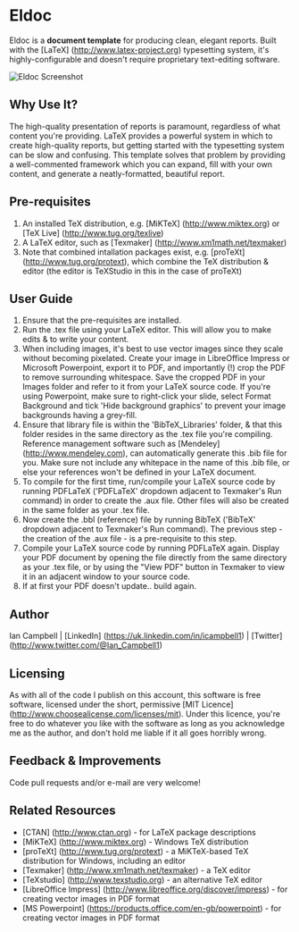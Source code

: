 # Eldoc

Eldoc is a **document template** for producing clean, elegant reports. Built with the [LaTeX] (http://www.latex-project.org) typesetting system, it's highly-configurable and doesn't require proprietary text-editing software.

![Eldoc Screenshot](http://i.imgur.com/A3WtMHv.png)


## Why Use It?

The high-quality presentation of reports is paramount, regardless of what content you're providing. LaTeX provides a powerful system in which to create high-quality reports,
but getting started with the typesetting system can be slow and confusing. This template solves that problem by providing a well-commented framework which you can expand, fill with your own content, 
and generate a neatly-formatted, beautiful report.

## Pre-requisites

1. An installed TeX distribution, e.g. [MiKTeX] (http://www.miktex.org) or [TeX Live] (http://www.tug.org/texlive)
1. A LaTeX editor, such as [Texmaker] (http://www.xm1math.net/texmaker)
1. Note that combined intallation packages exist, e.g. [proTeXt] (http://www.tug.org/protext), which combine the TeX distribution & editor (the editor is TeXStudio in this in the case of proTeXt)

## User Guide

1. Ensure that the pre-requisites are installed.
1. Run the .tex file using your LaTeX editor. This will allow you to make edits & to write your content.
1. When including images, it's best to use vector images since they scale without becoming pixelated. Create your image in LibreOffice Impress or Microsoft Powerpoint, export it to PDF, and importantly (!) crop the PDF to remove surrounding whitespace. Save the cropped PDF in your Images folder and refer to it from your LaTeX source code. If you're using Powerpoint, make sure to right-click your slide, select Format Background and tick 'Hide background graphics' to prevent your image backgrounds having a grey-fill.
1. Ensure that library file is within the 'BibTeX_Libraries' folder, & that this folder resides in the same directory as the .tex file you're compiling. Reference management software such as [Mendeley] (http://www.mendeley.com), can automatically generate this .bib file for you. Make sure not include any whitepace in the name of this .bib file, or else your references won't be defined in your LaTeX document.
1. To compile for the first time, run/compile your LaTeX source code by running PDFLaTeX ('PDFLaTeX' dropdown adjacent to Texmaker's Run command) in order to create the .aux file. Other files will also be created in the same folder as your .tex file.
1. Now create the .bbl (reference) file by running BibTeX ('BibTeX' dropdown adjacent to Texmaker's Run command). The previous step - the creation of the .aux file - is a pre-requisite to this step.
1. Compile your LaTeX source code by running PDFLaTeX again. Display your PDF document by opening the file directly from the same directory as your .tex file, or by using the "View PDF" button in Texmaker to view it in an adjacent window to your source code.
1. If at first your PDF doesn't update.. build again.

## Author

Ian Campbell | [LinkedIn] (https://uk.linkedin.com/in/icampbell1) | [Twitter] (http://www.twitter.com/@Ian_Campbell1)

## Licensing

As with all of the code I publish on this account, this software is free software, licensed under the short, permissive [MIT Licence] (http://www.choosealicense.com/licenses/mit). Under this licence, you're free to do whatever you like with the software as long as you acknowledge me as the author, and don't hold me liable if it all goes horribly wrong.

## Feedback & Improvements

Code pull requests and/or e-mail are very welcome!

## Related Resources

* [CTAN] (http://www.ctan.org) - for LaTeX package descriptions
* [MiKTeX] (http://www.miktex.org) - Windows TeX distribution
* [proTeXt] (http://www.tug.org/protext) - a MiKTeX-based TeX distribution for Windows, including an editor
* [Texmaker] (http://www.xm1math.net/texmaker) - a TeX editor
* [TeXstudio] (http://www.texstudio.org) - an alternative TeX editor
* [LibreOffice Impress] (http://www.libreoffice.org/discover/impress) - for creating vector images in PDF format
* [MS Powerpoint] (https://products.office.com/en-gb/powerpoint) - for creating vector images in PDF format

